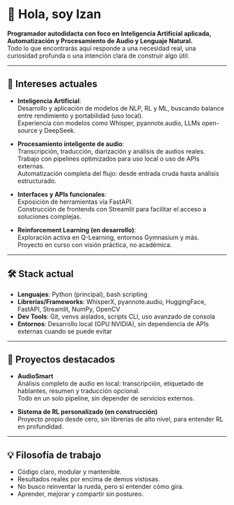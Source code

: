 # 👋 Hola, soy Izan

**Programador autodidacta con foco en Inteligencia Artificial aplicada, Automatización y Procesamiento de Audio y Lenguaje Natural.**  
Todo lo que encontrarás aquí responde a una necesidad real, una curiosidad profunda o una intención clara de construir algo útil.

---

## 🧠 Intereses actuales

- **Inteligencia Artificial**:  
  Desarrollo y aplicación de modelos de NLP, RL y ML, buscando balance entre rendimiento y portabilidad (uso local).  
  Experiencia con modelos como Whisper, pyannote.audio, LLMs open-source y DeepSeek.

- **Procesamiento inteligente de audio**:  
  Transcripción, traducción, diarización y análisis de audios reales.  
  Trabajo con pipelines optimizados para uso local o uso de APIs externas.  
  Automatización completa del flujo: desde entrada cruda hasta análisis estructurado.

- **Interfaces y APIs funcionales**:  
  Exposición de herramientas vía FastAPI.  
  Construcción de frontends con Streamlit para facilitar el acceso a soluciones complejas.

- **Reinforcement Learning (en desarrollo)**:  
  Exploración activa en Q-Learning, entornos Gymnasium y más.  
  Proyecto en curso con visión práctica, no académica.

---

## 🛠️ Stack actual

- **Lenguajes**: Python (principal), bash scripting
- **Librerías/Frameworks**: WhisperX, pyannote.audio, HuggingFace, FastAPI, Streamlit, NumPy, OpenCV
- **Dev Tools**: Git, venvs aislados, scripts CLI, uso avanzado de consola
- **Entornos**: Desarrollo local (GPU NVIDIA), sin dependencia de APIs externas cuando se puede evitar

---

## 🚧 Proyectos destacados

- **AudioSmart**  
  Análisis completo de audio en local: transcripción, etiquetado de hablantes, resumen y traducción opcional.  
  Todo en un solo pipeline, sin depender de servicios externos.

- **Sistema de RL personalizado (en construcción)**  
  Proyecto propio desde cero, sin librerías de alto nivel, para entender RL en profundidad.

---

## 💡 Filosofía de trabajo

- Código claro, modular y mantenible.
- Resultados reales por encima de demos vistosas.
- No busco reinventar la rueda, pero sí entender cómo gira.
- Aprender, mejorar y compartir sin postureo.
